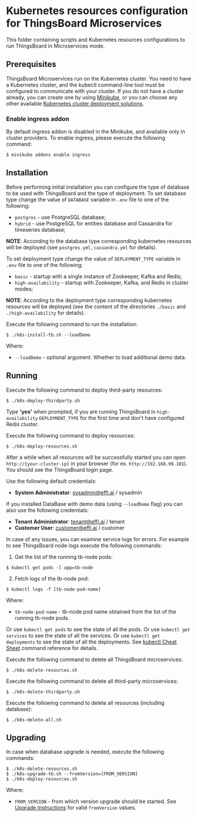 # Kubernetes resources configuration for ThingsBoard Microservices

This folder containing scripts and Kubernetes resources configurations to run ThingsBoard in Microservices mode.

## Prerequisites

ThingsBoard Microservices run on the Kubernetes cluster.
You need to have a Kubernetes cluster, and the kubectl command-line tool must be configured to communicate with your cluster.
If you do not have a cluster already, you can create one by using [Minikube](https://kubernetes.io/docs/setup/minikube), 
or you can choose any other available [Kubernetes cluster deployment solutions](https://kubernetes.io/docs/setup/pick-right-solution/).

### Enable ingress addon

By default ingress addon is disabled in the Minikube, and available only in cluster providers.
To enable ingress, please execute the following command:

`
$ minikube addons enable ingress
` 

## Installation

Before performing initial installation you can configure the type of database to be used with ThingsBoard and the type of deployment.
To set database type change the value of `DATABASE` variable in `.env` file to one of the following:

- `postgres` - use PostgreSQL database;
- `hybrid` - use PostgreSQL for entities database and Cassandra for timeseries database;

**NOTE**: According to the database type corresponding kubernetes resources will be deployed (see `postgres.yml`, `cassandra.yml` for details).

To set deployment type change the value of `DEPLOYMENT_TYPE` variable in `.env` file to one of the following:

- `basic` - startup with a single instance of Zookeeper, Kafka and Redis;
- `high-availability` - startup with Zookeeper, Kafka, and Redis in cluster modes;

**NOTE**: According to the deployment type corresponding kubernetes resources will be deployed (see the content of the directories `./basic` and `./high-availability` for details).

Execute the following command to run the installation:

`
$ ./k8s-install-tb.sh --loadDemo
`

Where:

- `--loadDemo` - optional argument. Whether to load additional demo data.

## Running

Execute the following command to deploy third-party resources:

`
$ ./k8s-deploy-thirdparty.sh
`

Type **'yes'** when prompted, if you are running ThingsBoard in `high-availability` `DEPLOYMENT_TYPE` for the first time and don't have configured Redis cluster.

Execute the following command to deploy resources:

`
$ ./k8s-deploy-resources.sh
`

After a while when all resources will be successfully started you can open `http://{your-cluster-ip}` in your browser (for ex. `http://192.168.99.101`).
You should see the ThingsBoard login page.

Use the following default credentials:

- **System Administrator**: sysadmin@effi.ai / sysadmin

If you installed DataBase with demo data (using `--loadDemo` flag) you can also use the following credentials:

- **Tenant Administrator**: tenant@effi.ai / tenant
- **Customer User**: customer@effi.ai / customer

In case of any issues, you can examine service logs for errors.
For example to see ThingsBoard node logs execute the following commands:

1) Get the list of the running tb-node pods:

`
$ kubectl get pods -l app=tb-node
`

2) Fetch logs of the tb-node pod:

`
$ kubectl logs -f [tb-node-pod-name]
`

Where:

- `tb-node-pod-name` - tb-node pod name obtained from the list of the running tb-node pods.

Or use `kubectl get pods` to see the state of all the pods.
Or use `kubectl get services` to see the state of all the services.
Or use `kubectl get deployments` to see the state of all the deployments.
See [kubectl Cheat Sheet](https://kubernetes.io/docs/reference/kubectl/cheatsheet/) command reference for details.

Execute the following command to delete all ThingsBoard microservices:

`
$ ./k8s-delete-resources.sh
`

Execute the following command to delete all third-party microservices:

`
$ ./k8s-delete-thirdparty.sh
`

Execute the following command to delete all resources (including database):

`
$ ./k8s-delete-all.sh
`

## Upgrading

In case when database upgrade is needed, execute the following commands:

```
$ ./k8s-delete-resources.sh
$ ./k8s-upgrade-tb.sh --fromVersion=[FROM_VERSION]
$ ./k8s-deploy-resources.sh
```

Where:

- `FROM_VERSION` - from which version upgrade should be started. See [Upgrade Instructions](https://thingsboard.io/docs/user-guide/install/upgrade-instructions) for valid `fromVersion` values.
